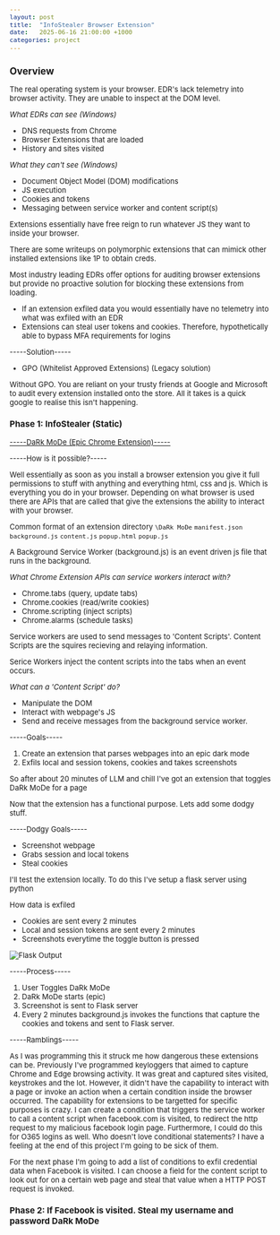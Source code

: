 ```yaml
---
layout: post
title:  "InfoStealer Browser Extension"
date:   2025-06-16 21:00:00 +1000
categories: project
---
```


<style>
  body { font-size: 13px; }
  h1 { font-size: 19px !important; }
  h2 { font-size: 17px !important; }
  h3 { font-size: 15px !important; }
</style>

## Overview

The real operating system is your browser. EDR's lack telemetry into browser activity. They are unable to inspect at the DOM level.

*What EDRs can see (Windows)*
- DNS requests from Chrome
- Browser Extensions that are loaded
- History and sites visited

*What they can't see (Windows)*
- Document Object Model (DOM) modifications
- JS execution
- Cookies and tokens
- Messaging between service worker and content script(s)

Extensions essentially have free reign to run whatever JS they want to inside your browser.

There are some writeups on polymorphic extensions that can mimick other installed extensions like 1P to obtain creds. 

Most industry leading EDRs offer options for auditing browser extensions but provide no proactive solution for blocking these extensions from loading.
- If an extension exfiled data you would essentially have no telemetry into what was exfiled with an EDR
- Extensions can steal user tokens and cookies. Therefore, hypothetically able to bypass MFA requirements for logins

-----Solution-----
- GPO (Whitelist Approved Extensions) (Legacy solution)

Without GPO. You are reliant on your trusty friends at Google and Microsoft to audit every extension installed onto the store. All it takes is a quick google to realise this isn't happening.

### Phase 1: InfoStealer (Static)

[-----DaRk MoDe (Epic Chrome Extension)-----](https://github.com/lvl0socanalyst/Chrome-Extension/tree/main/DaRk%20MoDe)

-----How is it possible?-----

Well essentially as soon as you install a browser extension you give it full permissions to stuff with anything and everything html, css and js. Which is everything you do in your browser. Depending on what browser is used there are APIs that are called that give the extensions the ability to interact with your browser. 

Common format of an extension directory
```\DaRk MoDe```
  ```manifest.json```
  ```background.js```
  ```content.js```
  ```popup.html```
  ```popup.js```

A Background Service Worker (background.js) is an event driven js file that runs in the background.

*What Chrome Extension APIs can service workers interact with?*
- Chrome.tabs (query, update tabs)
- Chrome.cookies (read/write cookies)
- Chrome.scripting (inject scripts)
- Chrome.alarms (schedule tasks)

Service workers are used to send messages to 'Content Scripts'. Content Scripts are the squires recieving and relaying information.

Serice Workers inject the content scripts into the tabs when an event occurs.

*What can a 'Content Script' do?*
- Manipulate the DOM
- Interact with webpage's JS
- Send and receive messages from the background service worker.

-----Goals-----
1. Create an extension that parses webpages into an epic dark mode
2. Exfils local and session tokens, cookies and takes screenshots

So after about 20 minutes of LLM and chill I've got an extension that toggles DaRk MoDe for a page

Now that the extension has a functional purpose. Lets add some dodgy stuff.

-----Dodgy Goals-----
- Screenshot webpage
- Grabs session and local tokens
- Steal cookies

I'll test the extension locally. To do this I've setup a flask server using python

How data is exfiled
- Cookies are sent every 2 minutes
- Local and session tokens are sent every 2 minutes
- Screenshots everytime the toggle button is pressed

![Flask Output](/images/flask_output.PNG)

-----Process-----
1. User Toggles DaRk MoDe
2. DaRk MoDe starts (epic)
3. Screenshot is sent to Flask server
4. Every 2 minutes background.js invokes the functions that capture the cookies and tokens and sent to Flask server.

-----Ramblings-----

As I was programming this it struck me how dangerous these extensions can be. Previously I've programmed keyloggers that aimed to capture Chrome and Edge browsing activity. It was great and captured sites visited, keystrokes and the lot. However, it didn't have the capability to interact with a page or invoke an action when a certain condition inside the browser occurred. The capability for extensions to be targetted for specific purposes is crazy. I can create a condition that triggers the service worker to call a content script when facebook.com is visited, to redirect the http request to my malicious facebook login page. Furthermore, I could do this for O365 logins as well. Who doesn't love conditional statements? I have a feeling at the end of this project I'm going to be sick of them.

For the next phase I'm going to add a list of conditions to exfil credential data when Facebook is visited. I can choose a field for the content script to look out for on a certain web page and steal that value when a HTTP POST request is invoked.

### Phase 2: If Facebook is visited. Steal my username and password DaRk MoDe



